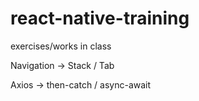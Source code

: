 # react-native-training
exercises/works in class

Navigation -> Stack / Tab

Axios -> then-catch / async-await
